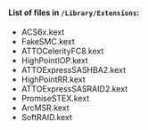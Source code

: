 #### List of files in `/Library/Extensions`:
- ACS6x.kext
- FakeSMC.kext
- ATTOCelerityFC8.kext
- HighPointIOP.kext
- ATTOExpressSASHBA2.kext
- HighPointRR.kext
- ATTOExpressSASRAID2.kext
- PromiseSTEX.kext
- ArcMSR.kext
- SoftRAID.kext
